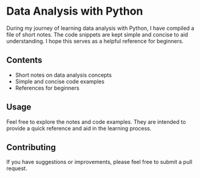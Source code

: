 # Data Analysis with Python

During my journey of learning data analysis with Python, I have compiled a file of short notes. The code snippets are kept simple and concise to aid understanding. I hope this serves as a helpful reference for beginners.

## Contents

- Short notes on data analysis concepts
- Simple and concise code examples
- References for beginners

## Usage

Feel free to explore the notes and code examples. They are intended to provide a quick reference and aid in the learning process.

## Contributing

If you have suggestions or improvements, please feel free to submit a pull request.



